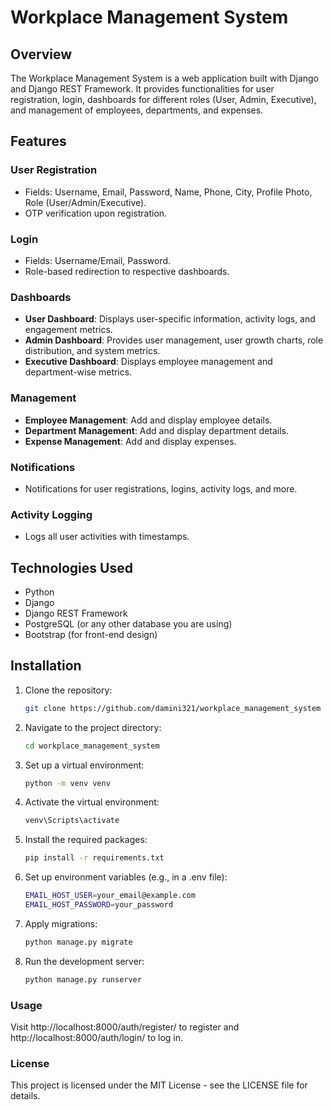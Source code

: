 # Workplace Management System

## Overview
The Workplace Management System is a web application built with Django and Django REST Framework. It provides functionalities for user registration, login, dashboards for different roles (User, Admin, Executive), and management of employees, departments, and expenses.

## Features

### User Registration
- Fields: Username, Email, Password, Name, Phone, City, Profile Photo, Role (User/Admin/Executive).
- OTP verification upon registration.

### Login
- Fields: Username/Email, Password.
- Role-based redirection to respective dashboards.

### Dashboards
- **User Dashboard**: Displays user-specific information, activity logs, and engagement metrics.
- **Admin Dashboard**: Provides user management, user growth charts, role distribution, and system metrics.
- **Executive Dashboard**: Displays employee management and department-wise metrics.

### Management
- **Employee Management**: Add and display employee details.
- **Department Management**: Add and display department details.
- **Expense Management**: Add and display expenses.

### Notifications
- Notifications for user registrations, logins, activity logs, and more.

### Activity Logging
- Logs all user activities with timestamps.

## Technologies Used
- Python
- Django
- Django REST Framework
- PostgreSQL (or any other database you are using)
- Bootstrap (for front-end design)

## Installation
1. Clone the repository:
   ```bash
   git clone https://github.com/damini321/workplace_management_system
2. Navigate to the project directory:
   ```bash
   cd workplace_management_system
3. Set up a virtual environment:
   ```bash
   python -m venv venv
4. Activate the virtual environment:
   ```bash
   venv\Scripts\activate
5. Install the required packages:
   ```bash
   pip install -r requirements.txt
6. Set up environment variables (e.g., in a .env file):
   ```bash
   EMAIL_HOST_USER=your_email@example.com
   EMAIL_HOST_PASSWORD=your_password
7. Apply migrations:
   ```bash
   python manage.py migrate
8. Run the development server:
   ```bash
   python manage.py runserver

### Usage
Visit http://localhost:8000/auth/register/ to register and http://localhost:8000/auth/login/ to log in.

### License
This project is licensed under the MIT License - see the LICENSE file for details.
